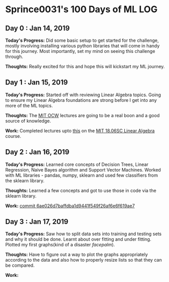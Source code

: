 # Sprince0031's 100 Days of ML LOG

## Day 0 : Jan 14, 2019

<b> Today's Progress:</b> Did some basic setup to get started for the challenge, mostly involving installing various python libraries that will come in handy for this journey. Most importantly, set my mind on seeing this challenge through.

<b> Thoughts:</b> Really excited for this and hope this will kickstart my ML journey.

## Day 1 : Jan 15, 2019

<b> Today's Progress:</b> Started off with reviewing Linear Algebra topics. Going to ensure my Linear Algebra foundations are strong before I get into any more of the ML topics.

<b> Thoughts:</b> The <a href="https://ocw.mit.edu/">MIT OCW</a> lectures are going to be a real boon and a good source of knowledge.

<b> Work:</b> Completed lectures upto <a href="https://www.youtube.com/watch?v=QVKj3LADCnA&list=PL221E2BBF13BECF6C&index=6">this</a> on the <a href="https://ocw.mit.edu/courses/mathematics/18-06-linear-algebra-spring-2010/index.htm">MIT 18.06SC Linear Algebra</a> course.

## Day 2 : Jan 16, 2019

<b> Today's Progress:</b> Learned core concepts of Decision Trees, Linear Regression, Naive Bayes algorithm and Support Vector Machines. Worked with ML libraries - pandas, numpy, sklearn and used few classifiers from the sklearn library.

<b> Thoughts:</b> Learned a few concepts and got to use those in code via the sklearn library.

<b> Work:</b> <a href="https://github.com/sprince0031/100-Days-Of-ML/commit/6ae026d7baffdba1d9441f549f26af6e6f619ae7">commit 6ae026d7baffdba1d9441f549f26af6e6f619ae7</a>

## Day 3 : Jan 17, 2019

<b> Today's Progress:</b> Saw how to split data sets into training and testing sets and why it should be done. Learnt about over fitting and under fitting. Plotted my first graphs(kind of a disaster *facepalm*).

<b> Thoughts:</b> Have to figure out a way to plot the graphs appropriately according to the data and also how to properly resize lists so that they can be compared.

<b> Work:</b> 
